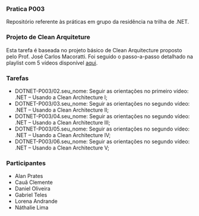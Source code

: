 ### Pratica P003
Repositório referente às práticas em grupo da residência na trilha de .NET.

### Projeto de Clean Arquiteture

Esta tarefa é baseada no projeto básico de Clean Arquitecture proposto pelo Prof. José Carlos Macoratti. Foi seguido o passo-a-passo detalhado na playlist com 5 vídeos disponível [aqui](https://www.youtube.com/playlist?list=PLUg4628weKYzPQ9Odqe7jqSTNJbin0j9W).

### Tarefas
- DOTNET-P003/02.seu_nome: Seguir as orientações no primeiro vídeo: .NET – Usando a Clean Architecture I; 
- DOTNET-P003/03.seu_nome: Seguir as orientações no segundo vídeo: .NET – Usando a Clean Architecture II;
- DOTNET-P003/04.seu_nome: Seguir as orientações no segundo vídeo: .NET – Usando a Clean Architecture III;
- DOTNET-P003/05.seu_nome: Seguir as orientações no segundo vídeo: .NET – Usando a Clean Architecture IV;
- DOTNET-P003/06.seu_nome: Seguir as orientações no segundo vídeo: .NET – Usando a Clean Architecture V;

### Participantes
- Alan Prates
- Cauã Clemente
- Daniel Oliveira
- Gabriel Teles
- Lorena Andrande
- Náthalie Lima